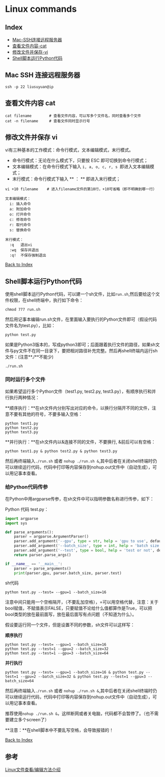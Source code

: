 # Linux commands

## Index

- [Mac-SSH连接远程服务器](#Mac-SSH-连接远程服务器)
- [查看文件内容-cat](#查看文件内容-cat)
- [修改文件并保存-vi](#修改文件并保存-vi)
- [Shell脚本运行Python代码](#Shell脚本运行Python代码)

## Mac SSH 连接远程服务器

`` ssh -p 22 liusuyuan@ip ``

## 查看文件内容 cat

```
cat filename        # 查看文件内容，可以写多个文件名，同时查看多个文件
cat -n filename     # 查看文件同时显示行号
```

## 修改文件并保存 vi

vi有三种基本的工作模式：命令行模式，文本编辑模式，末行模式。

- 命令行模式：无论在什么模式下，只要按 ESC 即可切换到命令行模式；
- 文本编辑模式：在命令行模式下输入 ``i, a, o, c, r, s ``即进入文本编辑模式；
- 末行模式：命令行模式下输入 ** ： ** 即进入末行模式；

```
vi +10 filename    # 进入filename文件的第10行，+10可省略（即不明确到哪一行）

文本编辑模式：
  i: 插入命令
  a: 附加命令  
  o: 打开命令
  c: 修改命令
  r: 取代命令
  s: 替换命令
  
末行模式：
  :q   退出vi
  :wq  保存并退出
  :q!  不保存强制退出
```

[Back to Index](#Index)


## Shell脚本运行Python代码

使用shell脚本运行Python代码，可以建一个sh文件，比如``run.sh``,然后要给这个文件权限，在shell终端中，执行如下命令：

```
chmod 777 run.sh
```

然后用记事本编辑run.sh文件，在里面输入要执行的Python文件即可（假设代码文件名为test.py），比如：

``` 
python test.py
```

如果是Python3版本的，写成python3即可；后面跟着执行文件的路径，如果sh文件与py文件不在同一目录下，要把相对路径补充完整。然后再shell终端内运行sh文件：(注意**./**不能少)

```
./run.sh
```

### 同时运行多个文件

如果希望运行多个Python文件（test1.py, test2.py, test3.py），有顺序执行和并行执行两种情况：

**顺序执行：**在sh文件内分别写出对应的命令，以换行分隔开不同的文件，注意不要有其他的符号，不要多输入空格：
``` 
python test1.py
python test2.py
python test3.py
```

**并行执行：**在sh文件内以&连接不同的文件，不要换行, &前后可以有空格：
```
python test1.py & python test2.py & python test3.py
```

然后再终端输入``./run.sh`` 或者 ``nohup ./run.sh &``,其中后者在关闭shell终端时仍可以继续运行代码，代码中打印等内容保存到nohup.out文件中（自动生成），可以用记事本查看。

### 给Python代码传参

在Python中用argparse传参，在sh文件中可以指明参数名称进行传参，如下：

Python 代码 test.py：
``` python
import argparse
import sys

def parse_arguments():
    parser = argparse.ArgumentParser()
    parser.add_argument('--gpu', type = str, help = 'gpu to use', default = '0')
    parser.add_argument('--batch_size', type = int, help = 'batch size', default = 32)
    parser.add_argument('--test', type = bool, help = 'test or not', default = True)
    return parser.parse_args()

if __name__ == '__main__':
    parser = parse_arguments()
    print(parser.gpu, parser.batch_size, parser.test)
```

sh代码
```
python test.py --test= --gpu=1 --batch_size=16
```

注意中间只能用一个空格隔开，（不要乱加空格），=可以用空格代替，注意：关于bool赋值，不赋值表示FALSE，只要赋值不论给什么值都算作是True，可以把bool类型的放在最前面写，放在最后面写有点问题（不知道为什么）。

假设要运行同一个文件，但是设置不同的参数，sh文件可以这样写：

**顺序执行**
```
python test.py --test= --gpu=1 --batch_size=16
python test.py --test=1 --gpu=2 --batch_size=32
python test.py --test=1 --gpu=3 --batch_size=64
```

**并行执行**
```
python test.py --test= --gpu=1 --batch_size=16 & python test.py --test=1 --gpu=2 --batch_size=32 & python test.py --test=1 --gpu=3 --batch_size=64
```

然后再终端输入``./run.sh`` 或者 ``nohup ./run.sh &``,其中后者在关闭shell终端时仍可以继续运行代码，代码中打印等内容保存到nohup.out文件中（自动生成），可以用记事本查看。

推荐使用``nohup ./run.sh &``，这样断网或者关电脑，代码都不会暂停了。（也不需要建立多个screen了）

**注意：**在shell脚本中不要乱写空格，会导致报错的！

[Back to Index](#Index)

## 参考

[Linux文件查看/编辑方法介绍](https://www.centos.bz/2011/10/linux-file-view-edit/)

